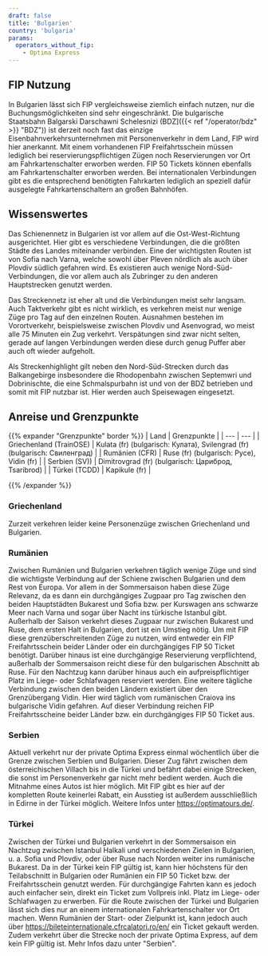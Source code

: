 ```yaml
---
draft: false
title: 'Bulgarien'
country: 'bulgaria'
params:
  operators_without_fip:
    - Optima Express
---
```


## FIP Nutzung

In Bulgarien lässt sich FIP vergleichsweise ziemlich einfach nutzen, nur die Buchungsmöglichkeiten sind sehr eingeschränkt. Die bulgarische Staatsbahn Balgarski Darschawni Schelesnizi (BDZ]({{< ref "/operator/bdz" >}} "BDZ")) ist derzeit noch fast das einzige Eisenbahnverkehrsunternehmen mit Personenverkehr in dem Land, FIP wird hier anerkannt. Mit einem vorhandenen FIP Freifahrtsschein müssen lediglich bei reservierungspflichtigen Zügen noch Reservierungen vor Ort am Fahrkartenschalter erworben werden. FIP 50 Tickets können ebenfalls am Fahrkartenschalter erworben werden. Bei internationalen Verbindungen gibt es die entsprechend benötigten Fahrkarten lediglich an speziell dafür ausgelegte Fahrkartenschaltern an großen Bahnhöfen.

## Wissenswertes

Das Schienennetz in Bulgarien ist vor allem auf die Ost-West-Richtung ausgerichtet. Hier gibt es verschiedene Verbindungen, die die größten Städte des Landes miteinander verbinden. Eine der wichtigsten Routen ist von Sofia nach Varna, welche sowohl über Pleven nördlich als auch über Plovdiv südlich gefahren wird. Es existieren auch wenige Nord-Süd-Verbindungen, die vor allem auch als Zubringer zu den anderen Hauptstrecken genutzt werden.  

Das Streckennetz ist eher alt und die Verbindungen meist sehr langsam. Auch Taktverkehr gibt es nicht wirklich, es verkehren meist nur wenige Züge pro Tag auf den einzelnen Routen. Ausnahmen bestehen im Vorortverkehr, beispielsweise zwischen Plovdiv und Asenvograd, wo meist alle 75 Minuten ein Zug verkehrt. Verspätungen sind zwar nicht selten, gerade auf langen Verbindungen werden diese durch genug Puffer aber auch oft wieder aufgeholt.

Als Streckenhighlight gilt neben den Nord-Süd-Strecken durch das Balkangebirge insbesondere die Rhodopenbahn zwischen Septemwri und Dobrinischte, die eine Schmalspurbahn ist und von der BDZ betrieben und somit mit FIP nutzbar ist. Hier werden auch Speisewagen eingesetzt. 

## Anreise und Grenzpunkte

{{% expander "Grenzpunkte" border %}}
| Land | Grenzpunkte |
| --- | --- |
| Griechenland (TrainOSE) | Kulata (fr) (bulgarisch: Кулата), Svilengrad (fr) (bulgarisch: Свиленград) |
| Rumänien (CFR) | Ruse (fr) (bulgarisch: Русе), Vidin (fr) |
| Serbien (SV)) | Dimitrovgrad (fr) (bulgarisch: Цариброд, Tsaribrod) |
| Türkei (TCDD) | Kapikule (fr) |

{{% /expander %}}

### Griechenland

Zurzeit verkehren leider keine Personenzüge zwischen Griechenland und Bulgarien.

### Rumänien

Zwischen Rumänien und Bulgarien verkehren täglich wenige Züge und sind die wichtigste Verbindung auf der Schiene zwischen Bulgarien und dem Rest von Europa. Vor allem in der Sommersaison haben diese Züge Relevanz, da es dann ein durchgängiges Zugpaar pro Tag zwischen den beiden Hauptstädten Bukarest und Sofia bzw. per Kurswagen ans schwarze Meer nach Varna und sogar über Nacht ins türkische Istanbul gibt. Außerhalb der Saison verkehrt dieses Zugpaar nur zwischen Bukarest und Ruse, dem ersten Halt in Bulgarien, dort ist ein Umstieg nötig. Um mit FIP diese grenzüberschreitenden Züge zu nutzen, wird entweder ein FIP Freifahrtsschein beider Länder oder ein durchgängiges FIP 50 Ticket benötigt. Darüber hinaus ist eine durchgängige Reservierung verpflichtend, außerhalb der Sommersaison reicht diese für den bulgarischen Abschnitt ab Ruse. Für den Nachtzug kann darüber hinaus auch ein aufpreispflichtiger Platz im Liege- oder Schlafwagen reserviert werden. Eine weitere tägliche Verbindung zwischen den beiden Ländern existiert über den Grenzübergang Vidin. Hier wird täglich vom rumänischen Craiova ins bulgarische Vidin gefahren. Auf dieser Verbindung reichen FIP Freifahrtsscheine beider Länder bzw. ein durchgängiges FIP 50 Ticket aus.

### Serbien

Aktuell verkehrt nur der private Optima Express einmal wöchentlich über die Grenze zwischen Serbien und Bulgarien. Dieser Zug fährt zwischen dem österreichischen Villach bis in die Türkei und befährt dabei einige Strecken, die sonst im Personenverkehr gar nicht mehr bedient werden. Auch die Mitnahme eines Autos ist hier möglich. Mit FIP gibt es hier auf der kompletten Route keinerlei Rabatt, ein Ausstieg ist außerdem ausschließlich in Edirne in der Türkei möglich. Weitere Infos unter https://optimatours.de/.

### Türkei

Zwischen der Türkei und Bulgarien verkehrt in der Sommersaison ein Nachtzug zwischen Istanbul Halkali und verschiedenen Zielen in Bulgarien, u. a. Sofia und Plovdiv, oder über Ruse nach Norden weiter ins rumänische Bukarest. Da in der Türkei kein FIP gültig ist, kann hier höchstens für den Teilabschnitt in Bulgarien oder Rumänien ein FIP 50 Ticket bzw. der Freifahrtsschein genutzt werden. Für durchgängige Fahrten kann es jedoch auch einfacher sein, direkt ein Ticket zum Vollpreis inkl. Platz im Liege- oder Schlafwagen zu erwerben. Für die Route zwischen der Türkei und Bulgarien lässt sich dies nur an einem internationalen Fahrkartenschalter vor Ort machen. Wenn Rumänien der Start- oder Zielpunkt ist, kann jedoch auch über https://bileteinternationale.cfrcalatori.ro/en/ ein Ticket gekauft werden.
Zudem verkehrt über die Strecke noch der private Optima Express, auf dem kein FIP gültig ist. Mehr Infos dazu unter "Serbien".